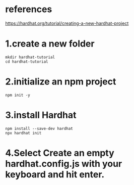 # references
https://hardhat.org/tutorial/creating-a-new-hardhat-project

# 1.create a new folder
```shell
mkdir hardhat-tutorial
cd hardhat-tutorial
```
# 2.initialize an npm project
```shell
npm init -y
```
# 3.install Hardhat
```shell
npm install --save-dev hardhat
npx hardhat init
```
# 4.Select Create an empty hardhat.config.js with your keyboard and hit enter.

